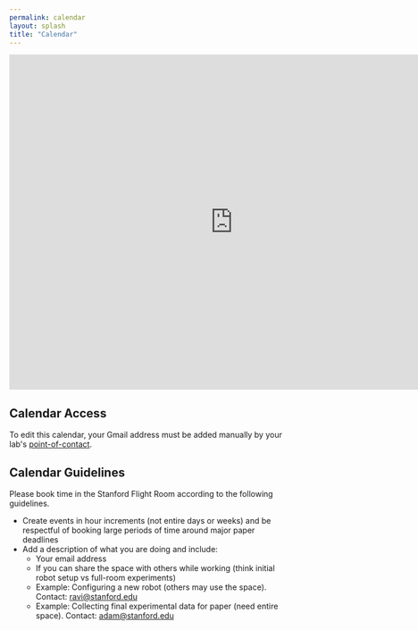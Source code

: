 ```yaml
---
permalink: calendar
layout: splash
title: "Calendar"
---
```


<iframe src="https://calendar.google.com/calendar/embed?src=h704b0gvgde476sebg38lvghn8%40group.calendar.google.com&ctz=America%2FLos_Angeles" style="border: 0" width="800" height="600" frameborder="0" scrolling="no"></iframe>

## Calendar Access
To edit this calendar, your Gmail address must be added manually by your lab's [point-of-contact](/contact). 

## Calendar Guidelines
Please book time in the Stanford Flight Room according to the following guidelines. 
* Create events in hour increments (not entire days or weeks) and be respectful of booking large periods of time around major paper deadlines
* Add a description of what you are doing and include:
	* Your email address
	* If you can share the space with others while working (think initial robot setup vs full-room experiments)
	* Example: Configuring a new robot (others may use the space). Contact: ravi@stanford.edu
	* Example: Collecting final experimental data for paper (need entire space). Contact: adam@stanford.edu